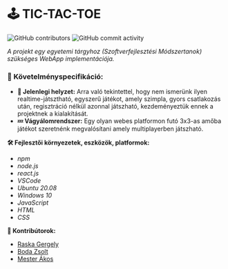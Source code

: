 
# **:joystick: TIC-TAC-TOE** 

![GitHub contributors](https://img.shields.io/github/contributors/wenjaze/Tic-Tac-Toe?color=green) ![GitHub commit activity](https://img.shields.io/github/commit-activity/w/wenjaze/Tic-Tac-Toe?color=green)

_A projekt egy egyetemi tárgyhoz (Szoftverfejlesztési Módszertanok) szükséges WebApp implementációja._

### :bookmark_tabs: Követelményspecifikáció:
- **:date: Jelenlegi helyzet:**
Arra való tekintettel, hogy nem ismerünk ilyen realtime-játsztható,
egyszerű játékot, amely szimpla, gyors csatlakozás után, regisztráció nélkül azonnal
játszható, kezdeményeztük ennek a projektnek a kialakítását.
- **:zzz: Vágyálomrendszer:**
Egy olyan webes platformon futó 3x3-as amőba játékot szeretnénk
megvalósítani amely multiplayerben játszható.

__:hammer_and_wrench: Fejlesztői környezetek, eszközök, platformok:__
  - _npm_
  - _node.js_
  - _react.js_
  - _VSCode_
  - _Ubuntu 20.08_
  - _Windows 10_
  - *JavaScript*
  - *HTML*
  - *CSS*

**:handshake: Kontribútorok:**
- [Raska Gergely](www.github.com/wenjaze)
- [Boda Zsolt](www.github.com/GTDiablo)
- [Mester Ákos](www.github.com/mesterakos963)

